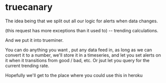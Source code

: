 truecanary
==========

The idea being that we split out all our logic for alerts when data changes.

(this request has more exceptions than it used to) -- trending calculations.

And we put it into trueminer.

You can do anything you want , put any data feed in, as long as we can convert it to a number, we'll store it in a timeseries,
and let you set alerts on it when it transitions from good / bad, etc.  Or jsut let you query for the current trending rate.

Hopefully we'll get to the place where you could use this in heroku
